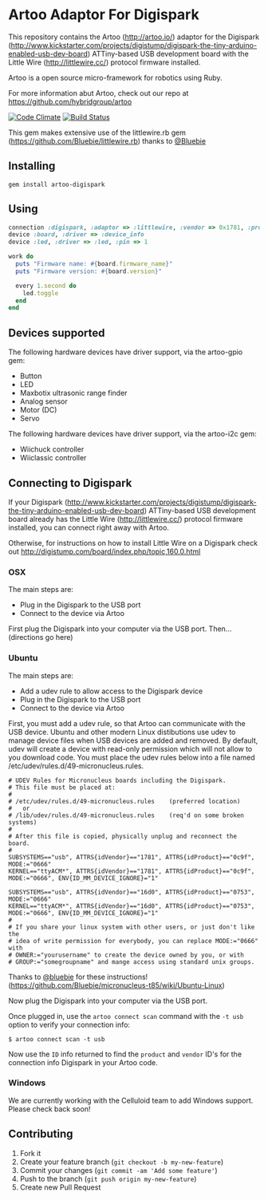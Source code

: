 # Artoo Adaptor For Digispark

This repository contains the Artoo (http://artoo.io/) adaptor for the Digispark (http://www.kickstarter.com/projects/digistump/digispark-the-tiny-arduino-enabled-usb-dev-board) ATTiny-based USB development board with the Little Wire (http://littlewire.cc/) protocol firmware installed.

Artoo is a open source micro-framework for robotics using Ruby.

For more information abut Artoo, check out our repo at https://github.com/hybridgroup/artoo

[![Code Climate](https://codeclimate.com/github/hybridgroup/artoo-digispark.png)](https://codeclimate.com/github/hybridgroup/artoo-digispark) [![Build Status](https://travis-ci.org/hybridgroup/artoo-digispark.png?branch=master)](https://travis-ci.org/hybridgroup/artoo-digispark)

This gem makes extensive use of the littlewire.rb gem (https://github.com/Bluebie/littlewire.rb) thanks to [@Bluebie](https://github.com/Bluebie)

## Installing

```
gem install artoo-digispark
```

## Using

```ruby
connection :digispark, :adaptor => :littlewire, :vendor => 0x1781, :product => 0x0c9f
device :board, :driver => :device_info
device :led, :driver => :led, :pin => 1

work do
  puts "Firmware name: #{board.firmware_name}"
  puts "Firmware version: #{board.version}"

  every 1.second do
    led.toggle
  end
end
```

## Devices supported

The following hardware devices have driver support, via the artoo-gpio gem:
- Button
- LED
- Maxbotix ultrasonic range finder
- Analog sensor
- Motor (DC)
- Servo

The following hardware devices have driver support, via the artoo-i2c gem:
- Wiichuck controller
- Wiiclassic controller

## Connecting to Digispark

If your Digispark (http://www.kickstarter.com/projects/digistump/digispark-the-tiny-arduino-enabled-usb-dev-board) ATTiny-based USB development board already has the Little Wire (http://littlewire.cc/) protocol firmware installed, you can connect right away with Artoo. 

Otherwise, for instructions on how to install Little Wire on a Digispark check out http://digistump.com/board/index.php/topic,160.0.html

### OSX

The main steps are:
- Plug in the Digispark to the USB port
- Connect to the device via Artoo

First plug the Digispark into your computer via the USB port. Then... (directions go here)

### Ubuntu

The main steps are:
- Add a udev rule to allow access to the Digispark device
- Plug in the Digispark to the USB port
- Connect to the device via Artoo

First, you must add a udev rule, so that Artoo can communicate with the USB device. Ubuntu and other modern Linux distibutions use udev to manage device files when USB devices are added and removed. By default, udev will create a device with read-only permission which will not allow to you download code. You must place the udev rules below into a file named /etc/udev/rules.d/49-micronucleus.rules.

```
# UDEV Rules for Micronucleus boards including the Digispark.
# This file must be placed at:
#
# /etc/udev/rules.d/49-micronucleus.rules    (preferred location)
#   or
# /lib/udev/rules.d/49-micronucleus.rules    (req'd on some broken systems)
#
# After this file is copied, physically unplug and reconnect the board.
#
SUBSYSTEMS=="usb", ATTRS{idVendor}=="1781", ATTRS{idProduct}=="0c9f", MODE:="0666"
KERNEL=="ttyACM*", ATTRS{idVendor}=="1781", ATTRS{idProduct}=="0c9f", MODE:="0666", ENV{ID_MM_DEVICE_IGNORE}="1"

SUBSYSTEMS=="usb", ATTRS{idVendor}=="16d0", ATTRS{idProduct}=="0753", MODE:="0666"
KERNEL=="ttyACM*", ATTRS{idVendor}=="16d0", ATTRS{idProduct}=="0753", MODE:="0666", ENV{ID_MM_DEVICE_IGNORE}="1"
#
# If you share your linux system with other users, or just don't like the
# idea of write permission for everybody, you can replace MODE:="0666" with
# OWNER:="yourusername" to create the device owned by you, or with
# GROUP:="somegroupname" and mange access using standard unix groups.
```

Thanks to [@bluebie](https://github.com/Bluebie) for these instructions! (https://github.com/Bluebie/micronucleus-t85/wiki/Ubuntu-Linux)

Now plug the Digispark into your computer via the USB port.

Once plugged in, use the `artoo connect scan` command with the  `-t usb` option to verify your connection info:

```
$ artoo connect scan -t usb
```

Now use the `ID` info returned to find the `product` and `vendor` ID's for the connection info Digispark in your Artoo code.

### Windows

We are currently working with the Celluloid team to add Windows support. Please check back soon!

## Contributing

1. Fork it
2. Create your feature branch (`git checkout -b my-new-feature`)
3. Commit your changes (`git commit -am 'Add some feature'`)
4. Push to the branch (`git push origin my-new-feature`)
5. Create new Pull Request
